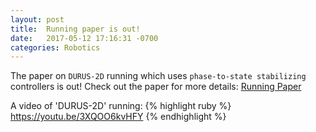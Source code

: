 ```yaml
---
layout: post
title:  Running paper is out!
date:   2017-05-12 17:16:31 -0700
categories: Robotics
---
```


The paper on `DURUS-2D` running which uses `phase-to-state stabilizing` controllers is out! Check out the paper for more details: [Running Paper][paper]

A video of 'DURUS-2D' running:
{% highlight ruby %}
https://youtu.be/3XQOO6kvHFY
{% endhighlight %}

[paper]: http://dl.acm.org/citation.cfm?id=3049823&CFID=762018211&CFTOKEN=98680594
